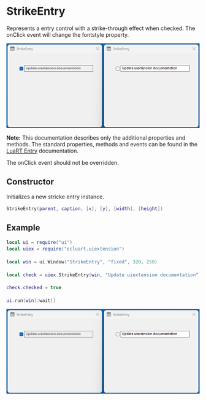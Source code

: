 # StrikeEntry

Represents a entry control with a strike-through effect when checked. The onClick event will change the fontstyle property.

![strikeentry](/docs/strikeentry/strikeentry01.png)

**Note:**
This documentation describes only the additional properties and methods.
The standard properties, methods and events can be found in the [LuaRT Entry](https://www.luart.org/doc/ui/Entry.html) documentation.

The onClick event should not be overridden.

## Constructor

Initializes a new stricke entry instance.

```Lua
StrikeEntry(parent, caption, [x], [y], [width], [height])
```

## Example

```Lua
local ui = require("ui")
local uiex = require("ecluart.uiextension")

local win = ui.Window("StrikeEntry", "fixed", 320, 250)

local check = uiex.StrikeEntry(win, "Update uiextension documentation", 10, 10)

check.checked = true

ui.run(win):wait()
```

![strikeentry](/docs/strikeentry/strikeentry01.png)
